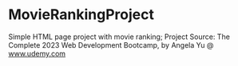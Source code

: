 # MovieRankingProject
Simple HTML page project with movie ranking;
Project Source: The Complete 2023 Web Development Bootcamp, by Angela Yu @ www.udemy.com
